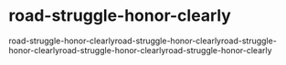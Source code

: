 # road-struggle-honor-clearly
road-struggle-honor-clearlyroad-struggle-honor-clearlyroad-struggle-honor-clearlyroad-struggle-honor-clearlyroad-struggle-honor-clearly
